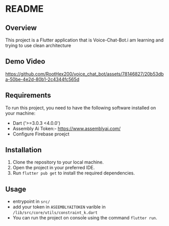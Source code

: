 
# README

## Overview
This project is a Flutter application that is Voice-Chat-Bot.i am learning and trying to use clean architecture
## Demo Video
https://github.com/RootHex200/voice_chat_bot/assets/78146827/20b53dba-50be-4e2d-80b1-2c4344fc565d
## Requirements
To run this project, you need to have the following software installed on your machine:
- Dart ('>=3.0.3 <4.0.0')
- Assembly Ai Token:- https://www.assemblyai.com/
- Configure Firebase proejct
## Installation
1. Clone the repository to your local machine.
2. Open the project in your preferred IDE.
3. Run `flutter pub get` to install the required dependencies.

## Usage
- entrypoint in `src/`
- add your token in `ASEEMBLYAITOKEN` varible in `/lib/src/core/utils/constraint_k.dart`
- You can run the project on console using the command `flutter run`.

